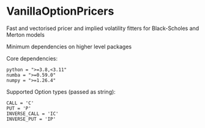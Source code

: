 # VanillaOptionPricers
 Fast and vectorised pricer and implied volatility fitters for Black-Scholes and Merton models

Minimum dependencies on higher level packages

Core dependencies:

    python = ">=3.8,<3.11"
    numba = ">=0.59.0"
    numpy = ">=1.26.4"



Supported Option types (passed as string):

    CALL = 'C'
    PUT = 'P'
    INVERSE_CALL = 'IC'
    INVERSE_PUT = 'IP'
